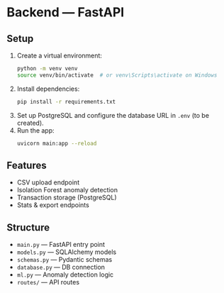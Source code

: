 # Backend — FastAPI

## Setup

1. Create a virtual environment:
   ```sh
   python -m venv venv
   source venv/bin/activate  # or venv\Scripts\activate on Windows
   ```
2. Install dependencies:
   ```sh
   pip install -r requirements.txt
   ```
3. Set up PostgreSQL and configure the database URL in `.env` (to be created).
4. Run the app:
   ```sh
   uvicorn main:app --reload
   ```

## Features
- CSV upload endpoint
- Isolation Forest anomaly detection
- Transaction storage (PostgreSQL)
- Stats & export endpoints

## Structure
- `main.py` — FastAPI entry point
- `models.py` — SQLAlchemy models
- `schemas.py` — Pydantic schemas
- `database.py` — DB connection
- `ml.py` — Anomaly detection logic
- `routes/` — API routes
